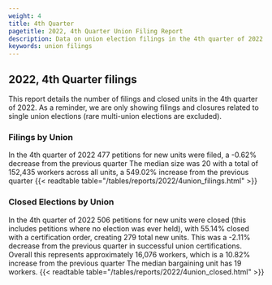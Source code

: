 ```yaml
---
weight: 4
title: 4th Quarter
pagetitle: 2022, 4th Quarter Union Filing Report
description: Data on union election filings in the 4th quarter of 2022
keywords: union filings
---
```


## 2022, 4th Quarter filings

This report details the number of filings and closed units in the 4th quarter of 2022. As a reminder, we are only showing filings and closures related to single union elections (rare multi-union elections are excluded).

### Filings by Union
In the 4th quarter of 2022 477 petitions for new units were filed, a -0.62% decrease from the previous quarter The median size was 20 with a total of 152,435 workers across all units, a 549.02% increase from the previous quarter
{{< readtable table="/tables/reports/2022/4union_filings.html" >}}

### Closed Elections by Union
In the 4th quarter of 2022 506 petitions for new units were closed (this includes petitions where no election was ever held), with 55.14% closed with a certification order, creating 279 total new units. This was a -2.11% decrease from the previous quarter in successful union certifications. Overall this represents approximately 16,076 workers, which is a 10.82% increase from the previous quarter The median bargaining unit has 19 workers.
{{< readtable table="/tables/reports/2022/4union_closed.html" >}}
